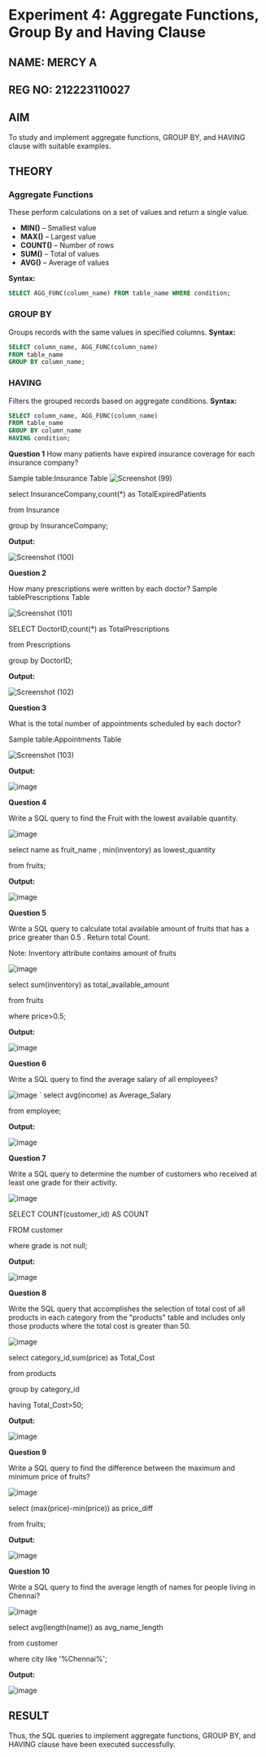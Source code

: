 # Experiment 4: Aggregate Functions, Group By and Having Clause

## NAME: MERCY A
## REG NO: 212223110027

## AIM
To study and implement aggregate functions, GROUP BY, and HAVING clause with suitable examples.

## THEORY

### Aggregate Functions
These perform calculations on a set of values and return a single value.

- **MIN()** – Smallest value  
- **MAX()** – Largest value  
- **COUNT()** – Number of rows  
- **SUM()** – Total of values  
- **AVG()** – Average of values

**Syntax:**
```sql
SELECT AGG_FUNC(column_name) FROM table_name WHERE condition;
```
### GROUP BY
Groups records with the same values in specified columns.
**Syntax:**
```sql
SELECT column_name, AGG_FUNC(column_name)
FROM table_name
GROUP BY column_name;
```
### HAVING
Filters the grouped records based on aggregate conditions.
**Syntax:**
```sql
SELECT column_name, AGG_FUNC(column_name)
FROM table_name
GROUP BY column_name
HAVING condition;
```

**Question 1**
How many patients have expired insurance coverage for each insurance company?

Sample table:Insurance Table
![Screenshot (99)](https://github.com/user-attachments/assets/fe94df68-cb38-4201-8d85-3a04b34fafa1)

select InsuranceCompany,count(*) as TotalExpiredPatients

from Insurance

group by InsuranceCompany;


**Output:**

![Screenshot (100)](https://github.com/user-attachments/assets/f6876a60-51ea-4680-9b7e-a16757f199b7)


**Question 2**

How many prescriptions were written by each doctor?
Sample tablePrescriptions Table

![Screenshot (101)](https://github.com/user-attachments/assets/04f6765b-bc34-4ba2-a545-d088976a3190)

SELECT DoctorID,count(*) as TotalPrescriptions

from Prescriptions

group by DoctorID;


**Output:**

![Screenshot (102)](https://github.com/user-attachments/assets/d1852b8d-7935-4281-b85e-b1dddfad7197)


**Question 3**

What is the total number of appointments scheduled by each doctor?

Sample table:Appointments Table

![Screenshot (103)](https://github.com/user-attachments/assets/4935a868-df50-4e86-acd5-6d22f69e861b)

**Output:**

![image](https://github.com/user-attachments/assets/0a549ace-e896-4397-88e2-a63e0aa06f62)


**Question 4**

Write a SQL query to find the Fruit with the lowest available quantity.

![image](https://github.com/user-attachments/assets/ec9e01ee-cb01-4ad2-800d-1816eb3b26c2)

select name as fruit_name , min(inventory) as lowest_quantity

from fruits;

**Output:**


![image](https://github.com/user-attachments/assets/0204804f-612f-4252-b512-27c0a8b0a6d7)


**Question 5**

Write a SQL query to calculate total available amount of fruits that has a price greater than 0.5 . Return total Count. 

Note: Inventory attribute contains amount of fruits


![image](https://github.com/user-attachments/assets/fecec400-4e63-44ec-a54a-d0c5e0dfc04f)

select sum(inventory) as total_available_amount

from fruits

where price>0.5;

**Output:**

![image](https://github.com/user-attachments/assets/0e1afba4-9aee-4cc3-90b8-0cc8c04294fd)

**Question 6**

Write a SQL query to  find the average salary of all employees?


![image](https://github.com/user-attachments/assets/ecb34cbc-f30c-49f1-af27-f9ff4ab4602e)
`
select avg(income) as Average_Salary

from employee;

**Output:**


![image](https://github.com/user-attachments/assets/2da9bb45-675a-483a-8027-86a1ca7cb6cc)


**Question 7**

Write a SQL query to determine the number of customers who received at least one grade for their activity.


![image](https://github.com/user-attachments/assets/c413d6c9-76f1-4133-9406-5e8925e4c2b0)

SELECT COUNT(customer_id) AS COUNT

FROM customer

where grade is not null;

**Output:**


![image](https://github.com/user-attachments/assets/46ecfb3c-4382-48c0-abec-c48845b90daa)


**Question 8**

Write the SQL query that accomplishes the selection of total cost of all products in each category from the "products" table and includes only those products where the total cost is greater than 50.


![image](https://github.com/user-attachments/assets/f0ed5434-0a3e-4c0b-9a95-3a6de1265359)

select category_id,sum(price) as Total_Cost

from products

group by category_id

having Total_Cost>50;


**Output:**


![image](https://github.com/user-attachments/assets/a26e2ca9-5a4e-4821-aaa2-e954e60ed2cd)


**Question 9**

Write a SQL query to find the difference between the maximum and minimum price of fruits?


![image](https://github.com/user-attachments/assets/50b4425e-f1e0-46a3-8042-683c97701287)

select (max(price)-min(price)) as price_diff

from fruits;


**Output:**


![image](https://github.com/user-attachments/assets/58551863-741a-4725-8727-48484a23f782)


**Question 10**

Write a SQL query to find the average length of names for people living in Chennai?


![image](https://github.com/user-attachments/assets/b2734a29-fd4a-42c0-b5bc-b0546b9db332)

select avg(length(name)) as avg_name_length

from customer

where city like '%Chennai%';

**Output:**


![image](https://github.com/user-attachments/assets/f74034bd-6685-48c2-a36b-789a47c1f104)



## RESULT
Thus, the SQL queries to implement aggregate functions, GROUP BY, and HAVING clause have been executed successfully.

